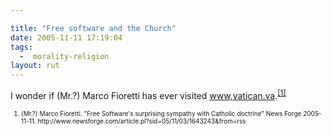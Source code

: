 ```yaml
---

title: "Free software and the Church"
date: 2005-11-11 17:19:04
tags:
  -  morality-religion
layout: rut
---
```


<p>I wonder if (Mr.?) Marco Fioretti has ever visited <a href="http://www.vatican.va/">www,vatican.va</a>.<sup><a href="http://www.newsforge.com/article.pl?sid=05/11/03/1643243&from=rss" title="Free Software's surprising sympathy with Catholic doctrine">[1]</a></sup> </p> <font size="-2"><ol><li>(Mr.?) Marco Fioretti.  "Free Software's surprising sympathy with Catholic doctrine" News Forge 2005-11-11. http://www.newsforge.com/article.pl?sid=05/11/03/1643243&from=rss </li></ol></font>

